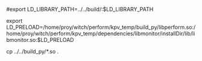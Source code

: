 #export LD_LIBRARY_PATH=../../build/:$LD_LIBRARY_PATH


export LD_PRELOAD=/home/proy/witch/perform/kpv_temp/build_py/libperform.so:/home/proy/witch/perform/kpv_temp/dependencies/libmonitor/installDir/lib/libmonitor.so:$LD_PRELOAD

cp ../../build_py/*.so .

